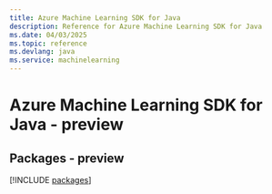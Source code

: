 ```yaml
---
title: Azure Machine Learning SDK for Java
description: Reference for Azure Machine Learning SDK for Java
ms.date: 04/03/2025
ms.topic: reference
ms.devlang: java
ms.service: machinelearning
---
```

# Azure Machine Learning SDK for Java - preview
## Packages - preview
[!INCLUDE [packages](machine-learning-index.md)]